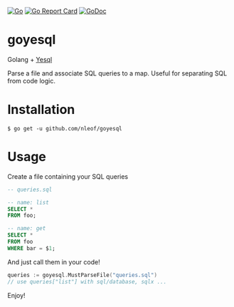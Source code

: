 [![Go](https://github.com/nleof/goyesql/actions/workflows/go.yml/badge.svg)](https://github.com/nleof/goyesql/actions/workflows/go.yml)
[![Go Report Card](https://goreportcard.com/badge/github.com/nleof/goyesql)](https://goreportcard.com/report/github.com/nleof/goyesql)
[![GoDoc](https://godoc.org/github.com/nleof/goyesql?status.svg)](https://godoc.org/github.com/nleof/goyesql)

# goyesql

Golang + [Yesql](https://github.com/krisajenkins/yesql)

Parse a file and associate SQL queries to a map. Useful for separating SQL from code logic.


# Installation

```
$ go get -u github.com/nleof/goyesql
```

# Usage

Create a file containing your SQL queries

```sql
-- queries.sql

-- name: list
SELECT *
FROM foo;

-- name: get
SELECT *
FROM foo
WHERE bar = $1;
```

And just call them in your code!

```go
queries := goyesql.MustParseFile("queries.sql")
// use queries["list"] with sql/database, sqlx ...
```

Enjoy!

